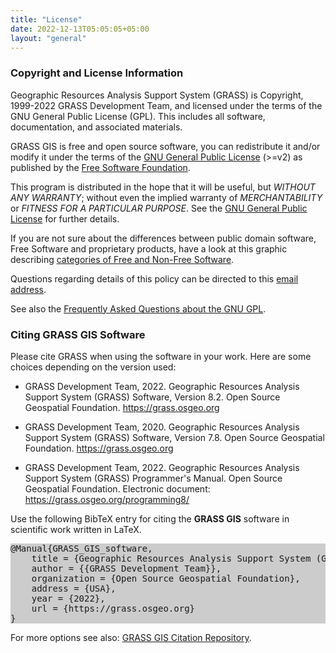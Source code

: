 ```yaml
---
title: "License"
date: 2022-12-13T05:05:05+05:00
layout: "general"
---
```


### Copyright and License Information

Geographic Resources Analysis Support System (GRASS) is Copyright, 
1999-2022 GRASS Development Team, and licensed under the terms of 
the GNU General Public License (GPL). This includes all software, 
documentation, and associated materials.

GRASS GIS is free and open source software, you can redistribute it 
and/or modify it under the terms of the 
[GNU General Public License](https://www.gnu.org/licenses/#GPL) (>=v2)
as published by the [Free Software Foundation](https://www.fsf.org/).

This program is distributed in the hope that it will be useful, 
but *WITHOUT ANY WARRANTY*; without even the implied warranty 
of *MERCHANTABILITY* or *FITNESS FOR A PARTICULAR PURPOSE*. 
See the [GNU General Public License](https://www.gnu.org/licenses/#GPL)
for further details.

If you are not sure about the differences between public domain
software, Free Software and proprietary products, have a look 
at this graphic describing [categories of Free and Non-Free Software](https://www.gnu.org/philosophy/categories.html).

Questions regarding details of this policy can be directed to 
this <a href="mailto:grass-web@lists.osgeo.org" target="_blank">email address</a>.

See also the [Frequently Asked Questions about the GNU GPL](https://www.gnu.org/licenses/gpl-faq.html).

### Citing GRASS GIS Software

Please cite GRASS when using the software in your work. Here are some choices
depending on the version used:

- GRASS Development Team, 2022. Geographic Resources Analysis Support System (GRASS)
Software, Version 8.2. Open Source Geospatial Foundation. https://grass.osgeo.org

- GRASS Development Team, 2020. Geographic Resources Analysis Support System (GRASS) 
Software, Version 7.8. Open Source Geospatial Foundation. https://grass.osgeo.org

- GRASS Development Team, 2022. Geographic Resources Analysis Support System (GRASS) 
Programmer's Manual. Open Source Geospatial Foundation. Electronic document: 
https://grass.osgeo.org/programming8/

<p> Use the following BibTeX entry for citing the <b>GRASS GIS</b> software in 
scientific work written in LaTeX.</p>

<pre style="background-color:#CCCCCC">
@Manual{GRASS_GIS_software,
    title = {Geographic Resources Analysis Support System (GRASS GIS) Software, Version 8.2},
    author = {{GRASS Development Team}},
    organization = {Open Source Geospatial Foundation},
    address = {USA},
    year = {2022},
    url = {https://grass.osgeo.org}
}
</pre>

For more options see also: [GRASS GIS Citation Repository](https://grasswiki.osgeo.org/wiki/GRASS_Citation_Repository).
